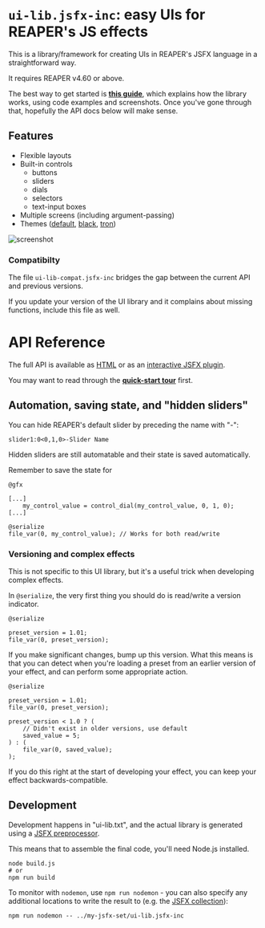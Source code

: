 # `ui-lib.jsfx-inc`: easy UIs for REAPER's JS effects

This is a library/framework for creating UIs in REAPER's JSFX language in a straightforward way.

It requires REAPER v4.60 or above.

The best way to get started is [**this guide**](tour/), which explains how the library works, using code examples and screenshots.  Once you've gone through that, hopefully the API docs below will make sense.

## Features

*	Flexible layouts
*	Built-in controls
	*	buttons
	*	sliders
	*	dials
	*	selectors
	*	text-input boxes
*	Multiple screens (including argument-passing)
*	Themes ([default](demo/theme-default.png), [black](demo/theme-black.png), [tron](demo/theme-tron.png))

![screenshot](demo/theme-default.png)

### Compatibilty

The file `ui-lib-compat.jsfx-inc` bridges the gap between the current API and previous versions.

If you update your version of the UI library and it complains about missing functions, include this file as well.

# API Reference

The full API is available as [HTML](https://geraintluff.github.io/jsfx-ui-lib/doc/html/) or as an [interactive JSFX plugin](https://stash.reaper.fm/v/32955/ui-lib.zip).

You may want to read through the [**quick-start tour**](tour/) first.

## Automation, saving state, and "hidden sliders"

You can hide REAPER's default slider by preceding the name with "-":

```
slider1:0<0,1,0>-Slider Name
```

Hidden sliders are still automatable and their state is saved automatically.

Remember to save the state for

```eel2
@gfx

[...]
	my_control_value = control_dial(my_control_value, 0, 1, 0);
[...]

@serialize
file_var(0, my_control_value); // Works for both read/write
```

### Versioning and complex effects

This is not specific to this UI library, but it's a useful trick when developing complex effects.

In `@serialize`, the very first thing you should do is read/write a version indicator.

```eel2
@serialize

preset_version = 1.01;
file_var(0, preset_version);
```

If you make significant changes, bump up this version.  What this means is that you can detect when you're loading a preset from an earlier version of your effect, and can perform some appropriate action.

```eel2
@serialize

preset_version = 1.01;
file_var(0, preset_version);

preset_version < 1.0 ? (
	// Didn't exist in older versions, use default
	saved_value = 5;
) : (
	file_var(0, saved_value);
);
```

If you do this right at the start of developing your effect, you can keep your effect backwards-compatible.

## Development

Development happens in "ui-lib.txt", and the actual library is generated using a [JSFX preprocessor](https://www.npmjs.com/package/jsfx-preprocessor).

This means that to assemble the final code, you'll need Node.js installed.

```
node build.js
# or
npm run build
```

To monitor with `nodemon`, use `npm run nodemon` - you can also specify any additional locations to write the result to (e.g. the [JSFX collection](https://github.com/geraintluff/jsfx)):

```
npm run nodemon -- ../my-jsfx-set/ui-lib.jsfx-inc
```
